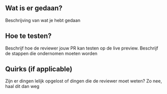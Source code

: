 ## Wat is er gedaan?
Beschrijving van wat je hebt gedaan

## Hoe te testen?
Beschrijf hoe de reviewer jouw PR kan testen op de live preview. Beschrijf de stappen die ondernomen moeten worden

## Quirks (if applicable)
Zijn er dingen lelijk opgelost of dingen die de reviewer moet weten? Zo nee, haal dit dan weg
